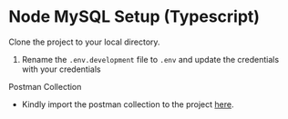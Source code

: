 # Node MySQL Setup (Typescript)

Clone the project to your local directory.

1. Rename the `.env.development` file to `.env` and update the credentials with your credentials

Postman Collection
- Kindly import the postman collection to the project [here](https://www.getpostman.com/collections/9d4a354727484208d0d2).